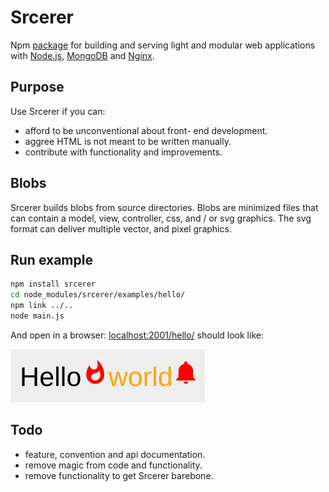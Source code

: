 # Srcerer
Npm [package](https://www.npmjs.com/package/srcerer) for building and serving light and modular web applications with [Node.js](https://nodejs.org), [MongoDB](https://www.mongodb.com) and [Nginx](http://nginx.org).

## Purpose
Use Srcerer if you can:
- afford to be unconventional about front- end development.
- aggree HTML is not meant to be written manually.
- contribute with functionality and improvements.

## Blobs
Srcerer builds blobs from source directories. Blobs are minimized files that can contain a model, view, controller, css, and / or svg graphics. The svg format can deliver multiple vector, and pixel graphics.

## Run example
```bash
npm install srcerer
cd node_modules/srcerer/examples/hello/
npm link ../..
node main.js
```
And open in a browser: [localhost:2001/hello/](http://localhost:2001/hello/)
should look like:

![helloWorld](examples/hello/hello.png)

## Todo
- feature, convention and api documentation. 
- remove magic from code and functionality.
- remove functionality to get Srcerer barebone.

